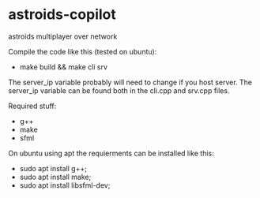 # astroids-copilot
astroids multiplayer over network

Compile the code like this (tested on ubuntu):
  * make build && make cli srv
  
The server_ip variable probably will need to change if you host server.
The server_ip variable can be found both in the cli.cpp and srv.cpp files.

Required stuff:
  * g++
  * make
  * sfml
  
On ubuntu using apt the requierments can be installed like this:
  * sudo apt install g++;
  * sudo apt install make;
  * sudo apt install libsfml-dev;
